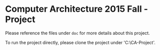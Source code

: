 # Computer Architecture 2015 Fall - Project
Please reference the files under `doc` for more details about this project.


To run the project directly, please clone the project under 'C:\CA-Project'.

